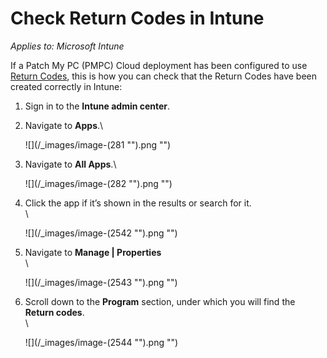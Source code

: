 # Check Return Codes in Intune

_Applies to: Microsoft Intune_

If a Patch My PC (PMPC) Cloud deployment has been configured to use [Return Codes](../../cloud-deployments/deploying-an-app-using-cloud/cloud-configurations-deployment-tab/return-codes-deployments.md), this is how you can check that the Return Codes have been created correctly in Intune:

1. Sign in to the **Intune admin center**.
2.  Navigate to **Apps**.\


    ![](/_images/image-(281 "").png "")


3.  Navigate to **All Apps**.\


    ![](/_images/image-(282 "").png "")


4.  Click the app if it’s shown in the results or search for it.\
    \


    ![](/_images/image-(2542 "").png "")
5.  Navigate to **Manage | Properties**\
    \


    ![](/_images/image-(2543 "").png "")


6.  Scroll down to the **Program** section, under which you will find the **Return codes**.\
    \


    ![](/_images/image-(2544 "").png "")
